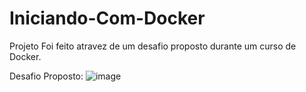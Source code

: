 # Iniciando-Com-Docker
Projeto Foi feito atravez de um desafio proposto durante um curso de Docker.

Desafio Proposto:
![image](https://user-images.githubusercontent.com/69221000/197363009-5942dfd7-0dfa-4bab-9564-36230a86d184.png)
